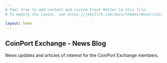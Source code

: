```yaml
---
# Feel free to add content and custom Front Matter to this file.
# To modify the layout, see https://jekyllrb.com/docs/themes/#overriding-theme-defaults

layout: home
---
```

## CoinPort Exchange - News Blog

News updates and articles of interest for the CoinPort Exchange members. 